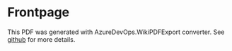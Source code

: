 # Frontpage

This PDF was generated with AzureDevOps.WikiPDFExport converter.
See [github](https://github.com/MaxMelcher/AzureDevOps.WikiPDFExport) for more details.

